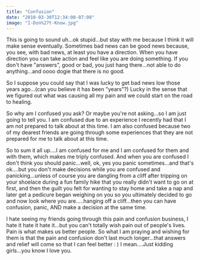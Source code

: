 ```yaml
---
title: "Confusion"
date: "2010-03-30T12:34:00-07:00"
image: "I-Don%27t-Know.jpg"
---
```


This is going to sound uh...ok stupid...but stay with me because I think it will make sense eventually. Sometimes bad news can be good news because, you see, with bad news, at least you have a direction. When you have direction you can take action and feel like you are doing something. If you don't have "answers", good or bad, you just hang there...not able to do anything...and oooo dogie that there is no good.

So I suppose you could say that I was lucky to get bad news low those years ago...(can you believe it has been "years"?) Lucky in the sense that we figured out what was causing all my pain and we could start on the road to healing. 

So why am I confused you ask? Or maybe you're not asking...so I am just going to tell you. I am confused due to an experience I recently had that I am not prepared to talk about at this time. I am also confused because two of my dearest friends are going through some experiences that they are not prepared for me to talk about at this time. 

So to sum it all up....I am confused for me and I am confused for them and with them, which makes me triply confused. And when you are confused I don't think you should panic...well, ok, yes you panic sometimes...and that's ok....but you don't make decisions while you are confused and panicking...unless of course you are dangling from a cliff after tripping on your shoelace during a fun family hike that you really didn't want to go on at first, and then the guilt you felt for wanting to stay home and take a nap and later get a pedicure began weighing on you so you ultimately decided to go and now look where you are.....hanging off a cliff...then you can have confusion, panic, AND make a decision at the same time. 

I hate seeing my friends going through this pain and confusion business, I hate it hate it hate it...but you can't totally wish pain out of people's lives. Pain is what makes us better people. So what I am praying and wishing for them is that the pain and confusion don't last much longer...that answers and relief will come so that I can feel better : ) I mean....Just kidding girls...you know I love you.